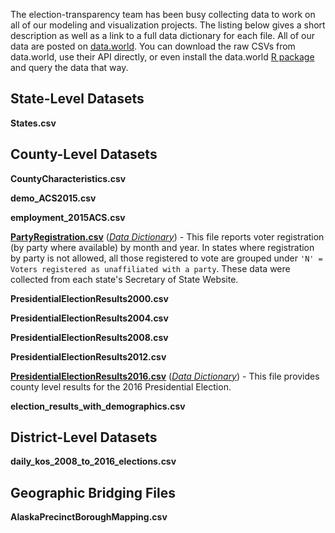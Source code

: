 The election-transparency team has been busy collecting data to work on all of our modeling and visualization projects. The listing below gives a short description as well as a link to a full data dictionary for each file. All of our data are posted on [data.world](https://data.world/data4democracy/election-transparency). You can download the raw CSVs from data.world, use their API directly, or even install the data.world [R package](https://github.com/datadotworld/data.world-r) and query the data that way.

## State-Level Datasets

**States.csv**

## County-Level Datasets

**CountyCharacteristics.csv**

**demo_ACS2015.csv**

**employment_2015ACS.csv**

**[PartyRegistration.csv](https://data.world/data4democracy/election-transparency/file/PartyRegistration.csv)** (*[Data Dictionary](https://github.com/Data4Democracy/election-transparency/blob/master/data-dictionary/county-level/PartyRegistration.md)*) - This file reports voter registration (by party where available) by month and year. In states where registration by party is not allowed, all those registered to vote are grouped under `'N' = Voters registered as unaffiliated with a party`. These data were collected from each state's Secretary of State Website.  

**PresidentialElectionResults2000.csv**

**PresidentialElectionResults2004.csv**

**PresidentialElectionResults2008.csv**

**PresidentialElectionResults2012.csv**

**[PresidentialElectionResults2016.csv](https://data.world/data4democracy/election-transparency/file/PresidentialElectionResults2016.csv)** (*[Data Dictionary](https://github.com/Data4Democracy/election-transparency/blob/master/data-dictionary/county-level/PresidentialElectionResults2016.md)*) - This file provides county level results for the 2016 Presidential Election.

**election_results_with_demographics.csv**

## District-Level Datasets

**daily_kos_2008_to_2016_elections.csv**

## Geographic Bridging Files

**AlaskaPrecinctBoroughMapping.csv**
